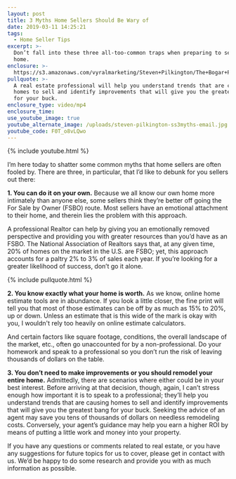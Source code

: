 ```yaml
---
layout: post
title: 3 Myths Home Sellers Should Be Wary of
date: 2019-03-11 14:25:21
tags:
  - Home Seller Tips
excerpt: >-
  Don’t fall into these three all-too-common traps when preparing to sell your
  home.
enclosure: >-
  https://s3.amazonaws.com/vyralmarketing/Steven+Pilkington/The+Bogar+Pilkington+Group-+3+Myths+Home+Sellers+Should+Be+Wary+of.mp4
pullquote: >-
  A real estate professional will help you understand trends that are causing
  homes to sell and identify improvements that will give you the greatest bang
  for your buck.
enclosure_type: video/mp4
enclosure_time:
use_youtube_image: true
youtube_alternate_image: /uploads/steven-pilkington-ss3myths-email.jpg
youtube_code: F0T_o8vLQwo
---
```


{% include youtube.html %}

I’m here today to shatter some common myths that home sellers are often fooled by. There are three, in particular, that I’d like to debunk for you sellers out there:

**1. You can do it on your own.** Because we all know our own home more intimately than anyone else, some sellers think they’re better off going the For Sale by Owner (FSBO) route. Most sellers have an emotional attachment to their home, and therein lies the problem with this approach.&nbsp;

A professional Realtor can help by giving you an emotionally removed perspective and providing you with greater resources than you’d have as an FSBO. The National Association of Realtors says that, at any given time, 20% of homes on the market in the U.S. are FSBO; yet, this approach accounts for a paltry 2% to 3% of sales each year. If you’re looking for a greater likelihood of success, don’t go it alone.

{% include pullquote.html %}

**2. You know exactly what your home is worth.** As we know, online home estimate tools are in abundance. If you look a little closer, the fine print will tell you that most of those estimates can be off by as much as 15% to 20%, up or down. Unless an estimate that is this wide of the mark is okay with you, I wouldn't rely too heavily on online estimate calculators.

And certain factors like square footage, conditions, the overall landscape of the market, etc., often go unaccounted for by a non-professional. Do your homework and speak to a professional so you don’t run the risk of leaving thousands of dollars on the table.&nbsp;

**3. You don’t need to make improvements or you should remodel your entire home.** Admittedly, there are scenarios where either could be in your best interest. Before arriving at that decision, though, again, I can’t stress enough how important it is to speak to a professional; they’ll help you understand trends that are causing homes to sell and identify improvements that will give you the greatest bang for your buck. Seeking the advice of an agent may save you tens of thousands of dollars on needless remodeling costs. Conversely, your agent’s guidance may help you earn a higher ROI by means of putting a little work and money into your property.&nbsp;

If you have any questions or comments related to real estate, or you have any suggestions for future topics for us to cover, please get in contact with us. We’d be happy to do some research and provide you with as much information as possible.